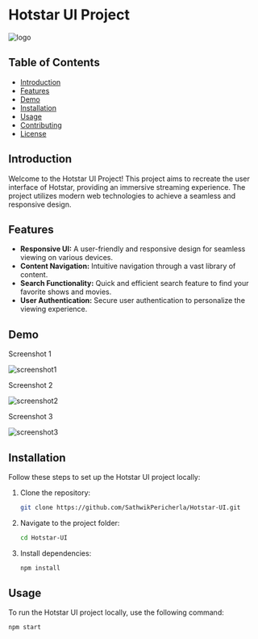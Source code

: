 # Hotstar UI Project

![logo](https://github.com/SathwikPericherla/Hotstar-UI/assets/131369920/1fc23bd7-1474-4401-9ce3-b7d0ffa566bc)

## Table of Contents

- [Introduction](#introduction)
- [Features](#features)
- [Demo](#demo)
- [Installation](#installation)
- [Usage](#usage)
- [Contributing](#contributing)
- [License](#license)

## Introduction

Welcome to the Hotstar UI Project! This project aims to recreate the user interface of Hotstar, providing an immersive streaming experience. The project utilizes modern web technologies to achieve a seamless and responsive design.

## Features

- **Responsive UI:** A user-friendly and responsive design for seamless viewing on various devices.
- **Content Navigation:** Intuitive navigation through a vast library of content.
- **Search Functionality:** Quick and efficient search feature to find your favorite shows and movies.
- **User Authentication:** Secure user authentication to personalize the viewing experience.

## Demo


Screenshot 1

![screenshot1](https://github.com/SathwikPericherla/Hotstar-UI/assets/131369920/75781ff7-a14f-4693-a90b-1767346678c7)

Screenshot 2

![screenshot2](https://github.com/SathwikPericherla/Hotstar-UI/assets/131369920/79fc71dd-f5c8-4280-bd29-7befd11e7435)

Screenshot 3

![screenshot3](https://github.com/SathwikPericherla/Hotstar-UI/assets/131369920/f704f1fa-38cd-4e95-987d-830d525c96a8)

## Installation

Follow these steps to set up the Hotstar UI project locally:

1. Clone the repository:

    ```bash
    git clone https://github.com/SathwikPericherla/Hotstar-UI.git
    ```

2. Navigate to the project folder:

    ```bash
    cd Hotstar-UI
    ```

3. Install dependencies:

    ```bash
    npm install
    ```

## Usage

To run the Hotstar UI project locally, use the following command:

```bash
npm start
